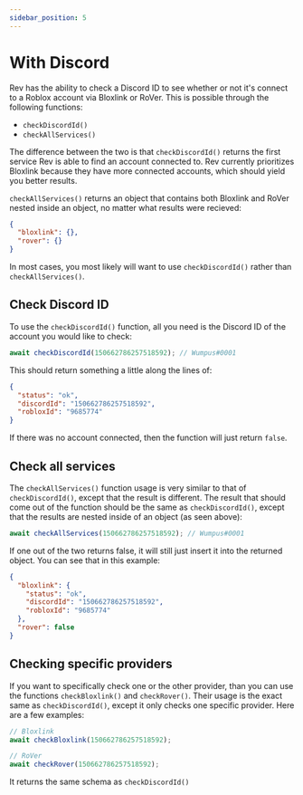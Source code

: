 ```yaml
---
sidebar_position: 5
---
```


# With Discord

Rev has the ability to check a Discord ID to see whether or not it's connect to a Roblox account via Bloxlink or RoVer. This is possible through the following functions:

- `checkDiscordId()`
- `checkAllServices()`

The difference between the two is that `checkDiscordId()` returns the first service Rev is able to find an account connected to. Rev currently prioritizes Bloxlink because they have more connected accounts, which should yield you better results.

`checkAllServices()` returns an object that contains both Bloxlink and RoVer nested inside an object, no matter what results were recieved:

```json title="checkAllServices() schema"
{
  "bloxlink": {},
  "rover": {}
}
```

In most cases, you most likely will want to use `checkDiscordId()` rather than `checkAllServices()`.

## Check Discord ID

To use the `checkDiscordId()` function, all you need is the Discord ID of the account you would like to check:

```javascript title="index.js"
await checkDiscordId(150662786257518592); // Wumpus#0001
```

This should return something a little along the lines of:

```json
{
  "status": "ok",
  "discordId": "150662786257518592",
  "robloxId": "9685774"
}
```

If there was no account connected, then the function will just return `false`.

## Check all services

The `checkAllServices()` function usage is very similar to that of `checkDiscordId()`, except that the result is different. The result that should come out of the function should be the same as `checkDiscordId()`, except that the results are nested inside of an object (as seen above):

```javascript title="index.js"
await checkAllServices(150662786257518592); // Wumpus#0001
```

If one out of the two returns false, it will still just insert it into the returned object. You can see that in this example:

```json title="checkAllServices() schema"
{
  "bloxlink": {
    "status": "ok",
    "discordId": "150662786257518592",
    "robloxId": "9685774"
  },
  "rover": false
}
```

## Checking specific providers

If you want to specifically check one or the other provider, than you can use the functions `checkBloxlink()` and `checkRover()`. Their usage is the exact same as `checkDiscordId()`, except it only checks one specific provider. Here are a few examples:

```javascript title="index.js"
// Bloxlink
await checkBloxlink(150662786257518592);

// RoVer
await checkRover(150662786257518592);
```

It returns the same schema as `checkDiscordId()`
